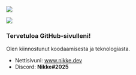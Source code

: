 <img src="https://nikke.ml/loota/banner2.jpg">

![](https://komarev.com/ghpvc/?username=zikkee)

### Tervetuloa GitHub-sivulleni! 
Olen kiinnostunut koodaamisesta ja teknologiasta.

- Nettisivuni: <a href="https://nikke.dev">www.nikke.dev</a>
- Discord: <b>Nikke#2025</b>
